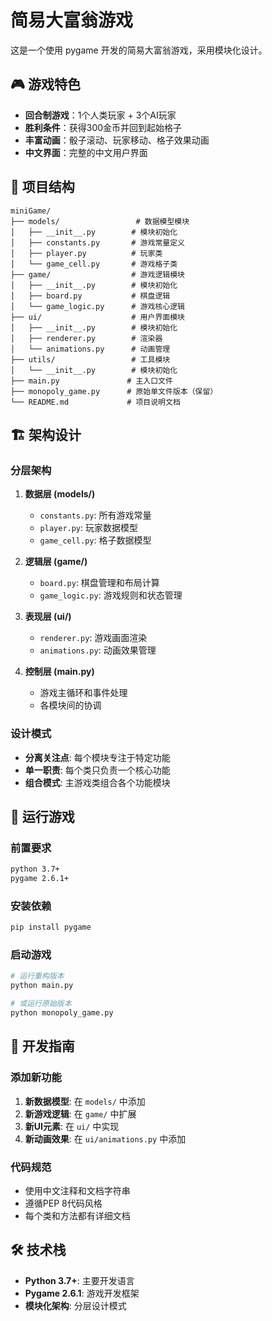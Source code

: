 # 简易大富翁游戏

这是一个使用 pygame 开发的简易大富翁游戏，采用模块化设计。

## 🎮 游戏特色

- **回合制游戏**：1个人类玩家 + 3个AI玩家
- **胜利条件**：获得300金币并回到起始格子
- **丰富动画**：骰子滚动、玩家移动、格子效果动画
- **中文界面**：完整的中文用户界面

## 📁 项目结构

```
miniGame/
├── models/                 # 数据模型模块
│   ├── __init__.py        # 模块初始化
│   ├── constants.py       # 游戏常量定义
│   ├── player.py          # 玩家类
│   └── game_cell.py       # 游戏格子类
├── game/                  # 游戏逻辑模块  
│   ├── __init__.py        # 模块初始化
│   ├── board.py           # 棋盘逻辑
│   └── game_logic.py      # 游戏核心逻辑
├── ui/                    # 用户界面模块
│   ├── __init__.py        # 模块初始化
│   ├── renderer.py        # 渲染器
│   └── animations.py      # 动画管理
├── utils/                 # 工具模块
│   └── __init__.py        # 模块初始化
├── main.py               # 主入口文件
├── monopoly_game.py      # 原始单文件版本（保留）
└── README.md             # 项目说明文档
```

## 🏗️ 架构设计

### 分层架构

1. **数据层 (models/)**
   - `constants.py`: 所有游戏常量
   - `player.py`: 玩家数据模型
   - `game_cell.py`: 格子数据模型

2. **逻辑层 (game/)**
   - `board.py`: 棋盘管理和布局计算
   - `game_logic.py`: 游戏规则和状态管理

3. **表现层 (ui/)**
   - `renderer.py`: 游戏画面渲染
   - `animations.py`: 动画效果管理

4. **控制层 (main.py)**
   - 游戏主循环和事件处理
   - 各模块间的协调

### 设计模式

- **分离关注点**: 每个模块专注于特定功能
- **单一职责**: 每个类只负责一个核心功能
- **组合模式**: 主游戏类组合各个功能模块

## 🚀 运行游戏

### 前置要求

```bash
python 3.7+
pygame 2.6.1+
```

### 安装依赖

```bash
pip install pygame
```

### 启动游戏

```bash
# 运行重构版本
python main.py

# 或运行原始版本
python monopoly_game.py
```

## 📝 开发指南

### 添加新功能

1. **新数据模型**: 在 `models/` 中添加
2. **新游戏逻辑**: 在 `game/` 中扩展
3. **新UI元素**: 在 `ui/` 中实现
4. **新动画效果**: 在 `ui/animations.py` 中添加

### 代码规范

- 使用中文注释和文档字符串
- 遵循PEP 8代码风格
- 每个类和方法都有详细文档

## 🛠️ 技术栈

- **Python 3.7+**: 主要开发语言
- **Pygame 2.6.1**: 游戏开发框架
- **模块化架构**: 分层设计模式 
